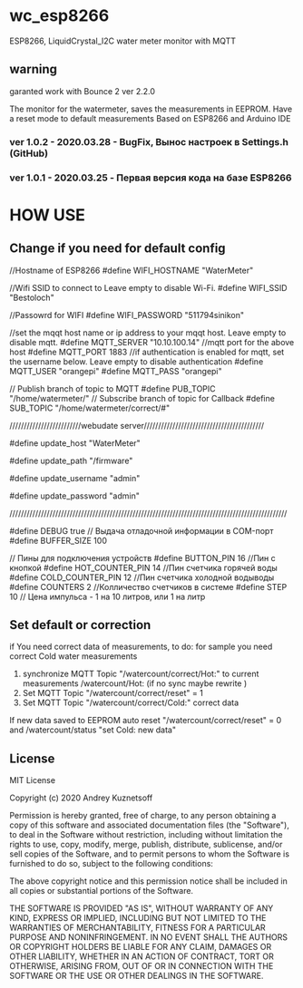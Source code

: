 
# wc_esp8266
ESP8266, LiquidCrystal_I2C water meter monitor with MQTT


## warning
garanted work with Bounce 2 ver 2.2.0

The monitor for the watermeter, saves the measurements in EEPROM.
Have a reset mode to default measurements  Based on ESP8266 and Arduino IDE
### ver 1.0.2 - 2020.03.28 - BugFix, Вынос настроек в Settings.h (GitHub)

### ver 1.0.1 - 2020.03.25 - Первая версия кода на базе ESP8266


# HOW USE

## Change if you need for default config

//Hostname of ESP8266
#define WIFI_HOSTNAME "WaterMeter"

//Wifi SSID to connect to Leave empty to disable Wi-Fi.
#define WIFI_SSID "Bestoloch"

//Passowrd for WIFI
#define WIFI_PASSWORD "511794sinikon"

//set the mqqt host name or ip address to your mqqt host. Leave empty to disable mqtt.
#define MQTT_SERVER "10.10.100.14"
//mqtt port for the above host
#define MQTT_PORT  1883
//if authentication is enabled for mqtt, set the username below. Leave empty to disable authentication
#define MQTT_USER "orangepi"
#define MQTT_PASS "orangepi"

// Publish branch of topic to MQTT
#define PUB_TOPIC  "/home/watermeter/"
// Subscribe  branch of topic for Callback
#define SUB_TOPIC  "/home/watermeter/correct/#"

/////////////////////////webudate server//////////////////////////////////////////

#define update_host  "WaterMeter"

#define update_path  "/firmware"

#define update_username  "admin"

#define update_password  "admin"

/////////////////////////////////////////////////////////////////////////////////////////////////

#define DEBUG            true   // Выдача отладочной информации в COM-порт
#define BUFFER_SIZE 100

// Пины для подключения устройств
#define BUTTON_PIN       16    //Пин с кнопкой
#define HOT_COUNTER_PIN  14    //Пин счетчика горячей воды
#define COLD_COUNTER_PIN 12    //Пин счетчика холодной водыводы
#define COUNTERS 2            //Колличество счетчиков в системе
#define STEP 10 // Цена импульса - 1 на 10 литров, или 1 на литр

## Set  default or correction
 if You need correct data of measurements, to do:
 for sample you need correct Cold water measurements
 1. synchronize MQTT Topic "/watercount/correct/Hot:" to current measurements /watercount/Hot:  (if no sync maybe rewrite )
 2. Set MQTT Topic "/watercount/correct/reset" = 1
 3. Set MQTT Topic "/watercount/correct/Cold:"  correct data

If new data saved to EEPROM auto reset "/watercount/correct/reset" = 0 and /watercount/status "set Cold: new data"

## License
MIT License

Copyright (c) 2020 Andrey Kuznetsoff

Permission is hereby granted, free of charge, to any person obtaining a copy of this software and associated documentation files (the "Software"), to deal in the Software without restriction, including without limitation the rights to use, copy, modify, merge, publish, distribute, sublicense, and/or sell copies of the Software, and to permit persons to whom the Software is furnished to do so, subject to the following conditions:

The above copyright notice and this permission notice shall be included in all copies or substantial portions of the Software.

THE SOFTWARE IS PROVIDED "AS IS", WITHOUT WARRANTY OF ANY KIND, EXPRESS OR IMPLIED, INCLUDING BUT NOT LIMITED TO THE WARRANTIES OF MERCHANTABILITY, FITNESS FOR A PARTICULAR PURPOSE AND NONINFRINGEMENT. IN NO EVENT SHALL THE AUTHORS OR COPYRIGHT HOLDERS BE LIABLE FOR ANY CLAIM, DAMAGES OR OTHER LIABILITY, WHETHER IN AN ACTION OF CONTRACT, TORT OR OTHERWISE, ARISING FROM, OUT OF OR IN CONNECTION WITH THE SOFTWARE OR THE USE OR OTHER DEALINGS IN THE SOFTWARE.
